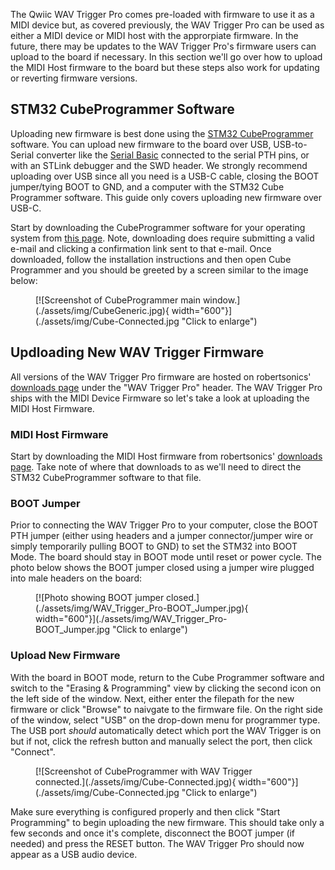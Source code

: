 



The Qwiic WAV Trigger Pro comes pre-loaded with firmware to use it as a MIDI device but, as covered previously, the WAV Trigger Pro can be used as either a MIDI device or MIDI host with the approrpiate firmware. In the future, there may be updates to the WAV Trigger Pro's firmware users can upload to the board if necessary. In this section we'll go over how to upload the MIDI Host firmware to the board but these steps also work for updating or reverting firmware versions.

## STM32 CubeProgrammer Software

Uploading new firmware is best done using the [STM32 CubeProgrammer](https://www.st.com/en/development-tools/stm32cubeprog.html) software. You can upload new firmware to the board over USB, USB-to-Serial converter like the [Serial Basic]() connected to the serial PTH pins, or with an STLink debugger and the SWD header. We strongly recommend uploading over USB since all you need is a USB-C cable, closing the BOOT jumper/tying BOOT to GND, and a computer with the STM32 Cube Programmer software. This guide only covers uploading new firmware over USB-C.

Start by downloading the CubeProgrammer software for your operating system from [this page](https://www.st.com/en/development-tools/stm32cubeprog.html). Note, downloading does require submitting a valid e-mail and clicking a confirmation link sent to that e-mail. Once downloaded, follow the installation instructions and then open Cube Programmer and you should be greeted by a screen similar to the image below:

<figure markdown>
[![Screenshot of CubeProgrammer main window.](./assets/img/CubeGeneric.jpg){ width="600"}](./assets/img/Cube-Connected.jpg "Click to enlarge")
</figure>

## Updloading New WAV Trigger Firmware 

All versions of the WAV Trigger Pro firmware are hosted on robertsonics' [downloads page](https://www.robertsonics.com/downloads/) under the "WAV Trigger Pro" header. The WAV Trigger Pro ships with the MIDI Device Firmware so let's take a look at uploading the MIDI Host Firmware.

### MIDI Host Firmware 

Start by downloading the MIDI Host firmware from robertsonics' [downloads page](https://www.robertsonics.com/downloads/). Take note of where that downloads to as we'll need to direct the STM32 CubeProgrammer software to that file.

### BOOT Jumper

Prior to connecting the WAV Trigger Pro to your computer, close the BOOT PTH jumper (either using headers and a jumper connector/jumper wire or simply temporarily pulling BOOT to GND) to set the STM32 into BOOT Mode. The board should stay in BOOT mode until reset or power cycle. The photo below shows the BOOT jumper closed using a jumper wire plugged into male headers on the board:

<figure markdown>
[![Photo showing BOOT jumper closed.](./assets/img/WAV_Trigger_Pro-BOOT_Jumper.jpg){ width="600"}](./assets/img/WAV_Trigger_Pro-BOOT_Jumper.jpg "Click to enlarge")
</figure>

### Upload New Firmware

With the board in BOOT mode, return to the Cube Programmer software and switch to the "Erasing & Programming" view by clicking the second icon on the left side of the window. Next, either enter the filepath for the new firmware or click "Browse" to naivgate to the firmware file. On the right side of the window, select "USB" on the drop-down menu for programmer type. The USB port <i>should</i> automatically detect which port the WAV Trigger is on but if not, click the refresh button and manually select the port, then click "Connect".

<figure markdown>
[![Screenshot of CubeProgrammer with WAV Trigger connected.](./assets/img/Cube-Connected.jpg){ width="600"}](./assets/img/Cube-Connected.jpg "Click to enlarge")
</figure>

Make sure everything is configured properly and then click "Start Programming" to begin uploading the new firmware. This should take only a few seconds and once it's complete, disconnect the BOOT jumper (if needed) and press the RESET button. The WAV Trigger Pro should now appear as a USB audio device.